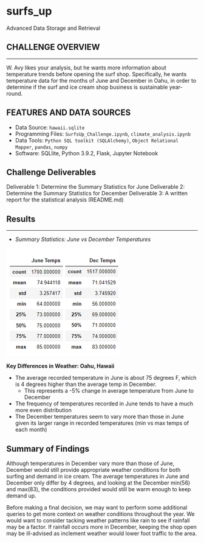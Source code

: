 # surfs_up
Advanced Data Storage and Retrieval

## CHALLENGE OVERVIEW
---
W. Avy likes your analysis, but he wants more information about temperature trends before opening the surf shop. Specifically, he wants temperature data for the months of June and December in Oahu, in order to determine if the surf and ice cream shop business is sustainable year-round. 

## FEATURES AND DATA SOURCES
- Data Source: `hawaii.sqlite`
- Programming Files: `SurfsUp_Challenge.ipynb`, `climate_analysis.ipynb`
-  Data Tools: `Python SQL toolkit (SQLAlchemy)`, `Object Relational Mapper`, `pandas`, `numpy`
-  Software: SQLlite, Python 3.9.2, Flask, Jupyter Notebook

## Challenge Deliverables
Deliverable 1: Determine the Summary Statistics for June
Deliverable 2: Determine the Summary Statistics for December
Deliverable 3: A written report for the statistical analysis (README.md)

## Results
---
- _Summary Statistics: June vs December Temperatures_

![june_vs_dec](june_vs_dec.png)


__Key Differences in Weather: Oahu, Hawaii__
- The average recorded temperature in June is about 75 degrees F, which is 4 degrees higher than the average temp in December.
  - This represents a -5% change in average temperature from June to December
- The frequency of temperatures recorded in June tends to have a much more even distribution
- The December temperatures seem to vary more than those in June given its larger range in recorded temperatures (min vs max temps of each month)
   
## Summary of Findings
Although temperatures in December vary more than those of June, December would still provide appropriate weather conditions for both surfing and demand in ice cream. The average temperatures in June and December only differ by 4 degrees, and looking at the December min(56) and max(83), the conditions provided would still be warm enough to keep demand up. 

Before making a final decision, we may want to perform some additional queries to get more context on weather conditions throughout the year. We would want to consider tacking weather patterns like rain to see if rainfall may be a factor. If rainfall occurs more in December, keeping the shop open may be ill-advised as inclement weather would lower foot traffic to the area.  
